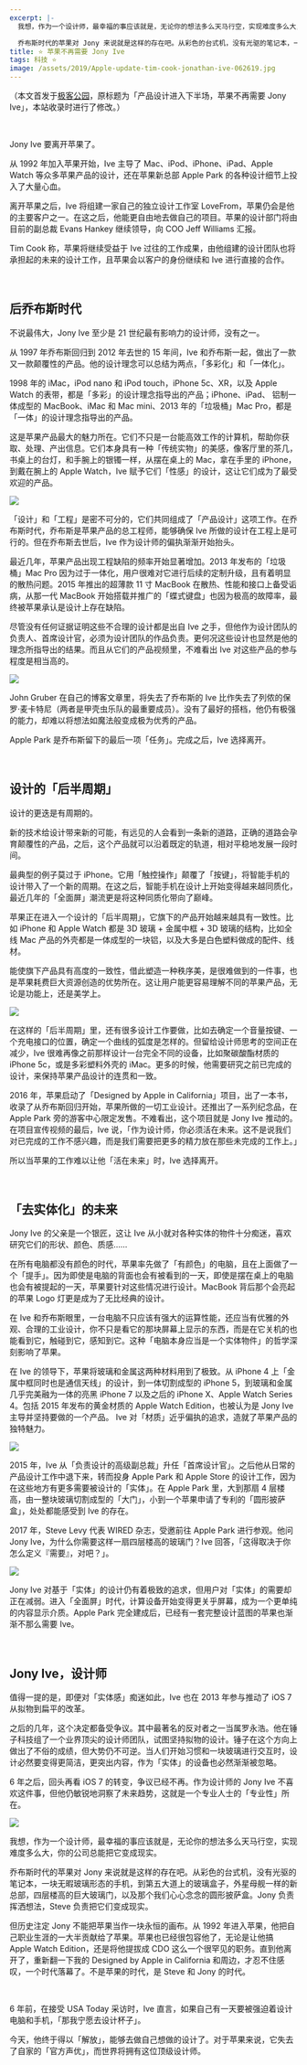 ```yaml
---
excerpt: |-
  我想，作为一个设计师，最幸福的事应该就是，无论你的想法多么天马行空，实现难度多么大，你的公司总能把它变成现实。

  乔布斯时代的苹果对 Jony 来说就是这样的存在吧。从彩色的台式机，没有光驱的笔记本，一块无暇玻璃形态的手机，到第五大道上的玻璃盒子，外星母舰一样的新总部，四层楼高的巨大玻璃门，以及那个我们心心念念的圆形披萨盒。Jony 负责挥洒想法，Steve 负责把它们变成现实。
title: ⭐️ 苹果不再需要 Jony Ive
tags: 科技 ⭐️
image: /assets/2019/Apple-update-tim-cook-jonathan-ive-062619.jpg
---
```


（本文首发于[极客公园](https://www.geekpark.net/news/243959)，原标题为「产品设计进入下半场，苹果不再需要 Jony Ive」，本站收录时进行了修改。）

<br>

Jony Ive 要离开苹果了。

从 1992 年加入苹果开始，Ive 主导了 Mac、iPod、iPhone、iPad、Apple Watch 等众多苹果产品的设计，还在苹果新总部 Apple Park 的各种设计细节上投入了大量心血。

离开苹果之后，Ive 将组建一家自己的独立设计工作室 LoveFrom，苹果仍会是他的主要客户之一。在这之后，他能更自由地去做自己的项目。苹果的设计部门将由目前的副总裁 Evans Hankey 继续领导，向 COO Jeff Williams 汇报。

Tim Cook 称，苹果将继续受益于 Ive 过往的工作成果，由他组建的设计团队也将承担起的未来的设计工作，且苹果会以客户的身份继续和 Ive 进行直接的合作。

<br>

## 后乔布斯时代
不说最伟大，Jony Ive 至少是 21 世纪最有影响力的设计师，没有之一。

从 1997 年乔布斯回归到 2012 年去世的 15 年间，Ive 和乔布斯一起，做出了一款又一款颠覆性的产品。他的设计理念可以总结为两点，「多彩化」和「一体化」。

1998 年的 iMac，iPod nano 和 iPod touch，iPhone 5c、XR，以及 Apple Watch 的表带，都是「多彩」的设计理念指导出的产品；iPhone、iPad、 铝制一体成型的 MacBook、iMac 和 Mac mini、2013 年的「垃圾桶」Mac Pro，都是「一体」的设计理念指导出的产品。

这是苹果产品最大的魅力所在。它们不只是一台能高效工作的计算机，帮助你获取、处理、产出信息。它们本身具有一种「传统实物」的美感，像客厅里的茶几，书桌上的台灯，和手腕上的银镯一样，从摆在桌上的 Mac，拿在手里的 iPhone，到戴在腕上的 Apple Watch，Ive 赋予它们「性感」的设计，这让它们成为了最受欢迎的产品。

![](/assets/2019/imac_flowershot1.jpeg)

「设计」和「工程」是密不可分的，它们共同组成了「产品设计」这项工作。在乔布斯时代，乔布斯是苹果产品的总工程师，能够确保 Ive 所做的设计在工程上是可行的。但在乔布斯去世后，Ive 作为设计师的偏执渐渐开始抬头。

最近几年，苹果产品出现工程缺陷的频率开始显著增加。2013 年发布的「垃圾桶」Mac Pro 因为过于一体化，用户很难对它进行后续的定制升级，且有着明显的散热问题。2015 年推出的超薄款 11 寸 MacBook 在散热、性能和接口上备受诟病，从那一代 MacBook 开始搭载并推广的「蝶式键盘」也因为极高的故障率，最终被苹果承认是设计上存在缺陷。

尽管没有任何证据证明这些不合理的设计都是出自 Ive 之手，但他作为设计团队的负责人、首席设计官，必须为设计团队的作品负责。更何况这些设计也显然是他的理念所指导出的结果。而且从它们的产品视频里，不难看出 Ive 对这些产品的参与程度是相当高的。

![](/assets/2019/2015-macbook.jpg)

John Gruber 在自己的博客文章里，将失去了乔布斯的 Ive 比作失去了列侬的保罗·麦卡特尼（两者是甲壳虫乐队的最重要成员）。没有了最好的搭档，他仍有极强的能力，却难以将想法如魔法般变成极为优秀的产品。

Apple Park 是乔布斯留下的最后一项「任务」。完成之后，Ive 选择离开。

<br>

## 设计的「后半周期」
设计的更迭是有周期的。

新的技术给设计带来新的可能，有远见的人会看到一条新的道路，正确的道路会孕育颠覆性的产品，之后，这个产品就可以沿着既定的轨道，相对平稳地发展一段时间。

最典型的例子莫过于 iPhone。它用「触控操作」颠覆了「按键」，将智能手机的设计带入了一个新的周期。在这之后，智能手机在设计上开始变得越来越同质化，最近几年的「全面屏」潮流更是将这种同质化带向了巅峰。

苹果正在进入一个设计的「后半周期」，它旗下的产品开始越来越具有一致性。比如 iPhone 和 Apple Watch 都是 3D 玻璃 + 金属中框 + 3D 玻璃的结构，比如全线 Mac 产品的外壳都是一体成型的一块铝，以及大多是白色塑料做成的配件、线材。

能使旗下产品具有高度的一致性，借此塑造一种秩序美，是很难做到的一件事，也是苹果耗费巨大资源创造的优势所在。这让用户能更容易理解不同的苹果产品，无论是功能上，还是美学上。

![](/assets/2019/designing-imac.jpg)

在这样的「后半周期」里，还有很多设计工作要做，比如去确定一个音量按键、一个充电接口的位置，确定一个曲线的弧度是怎样的。但留给设计师思考的空间正在减少，Ive 很难再像之前那样设计一台完全不同的设备，比如聚碳酸酯材质的 iPhone 5c，或是多彩塑料外壳的 iMac。更多的时候，他需要研究之前已完成的设计，来保持苹果产品设计的连贯和一致。

2016 年，苹果启动了「Designed by Apple in California」项目，出了一本书，收录了从乔布斯回归开始，苹果所做的一切工业设计。还推出了一系列纪念品，在 Apple Park 旁的游客中心限定发售。不难看出，这个项目就是 Jony Ive 推动的。在项目宣传视频的最后，Ive 说，「作为设计师，你必须活在未来。这不是说我们对已完成的工作不感兴趣，而是我们需要把更多的精力放在那些未完成的工作上。」

所以当苹果的工作难以让他「活在未来」时，Ive 选择离开。

<br>

## 「去实体化」的未来
Jony Ive 的父亲是一个银匠，这让 Ive 从小就对各种实体的物件十分痴迷，喜欢研究它们的形状、颜色、质感……

在所有电脑都没有颜色的时代，苹果率先做了「有颜色」的电脑，且在上面做了一个「提手」。因为即使是电脑的背面也会有被看到的一天，即使是摆在桌上的电脑也会有被提起的一天，苹果要针对这些情况进行设计。MacBook 背后那个会亮起的苹果 Logo 灯更是成为了无比经典的设计。

在 Ive 和乔布斯眼里，一台电脑不只应该有强大的运算性能，还应当有优雅的外观、合理的工业设计，你不只是看它的那块屏幕上显示的东西，而是在它关机的也能看到它，触碰到它，感知到它。这种「电脑本身应当是一个实体物件」的哲学深刻影响了苹果。

在 Ive 的领导下，苹果将玻璃和金属这两种材料用到了极致。从 iPhone 4 上「金属中框同时也是通信天线」的设计，到一体切割成型的 iPhone 5，到玻璃和金属几乎完美融为一体的亮黑 iPhone 7 以及之后的 iPhone X、Apple Watch Series 4。包括 2015 年发布的黄金材质的 Apple Watch Edition，也被认为是 Jony Ive 主导并坚持要做的一个产品。 Ive 对「材质」近乎偏执的追求，造就了苹果产品的独特魅力。

![](/assets/2019/sergey-zolkin-_UeY8aTI6d0-unsplash.jpg)

2015 年，Ive 从「负责设计的高级副总裁」升任「首席设计官」。之后他从日常的产品设计工作中退下来，转而投身 Apple Park 和 Apple Store 的设计工作，因为在这些地方有更多需要被设计的「实体」。在 Apple Park 里，大到那扇 4 层楼高，由一整块玻璃切割成型的「大门」，小到一个苹果申请了专利的「圆形披萨盒」，处处都能感受到 Ive 的存在。

2017 年，Steve Levy 代表 WIRED 杂志，受邀前往 Apple Park 进行参观。他问 Jony Ive，为什么你需要这样一扇四层楼高的玻璃门？Ive 回答，「这得取决于你怎么定义『需要』，对吧？」。

![](/assets/2019/apple-park.jpg)

Jony Ive 对基于「实体」的设计仍有着极致的追求，但用户对「实体」的需要却正在减弱。进入「全面屏」时代，计算设备开始变得更关乎屏幕，成为一个更单纯的内容显示介质。Apple Park 完全建成后，已经有一套完整设计蓝图的苹果也渐渐不那么需要 Ive。

<br>

## Jony Ive，设计师
值得一提的是，即便对「实体感」痴迷如此，Ive 也在 2013 年参与推动了 iOS 7 从拟物到扁平的改革。

之后的几年，这个决定都备受争议。其中最著名的反对者之一当属罗永浩。他在锤子科技组了一个业界顶尖的设计师团队，试图坚持拟物的设计。锤子在这个方向上做出了不俗的成绩，但大势仍不可逆。当人们开始习惯和一块玻璃进行交互时，设计必然要变得更简洁，更突出内容，作为「实体」的设备也必然渐渐被忽略。

6 年之后，回头再看 iOS 7 的转变，争议已经不再。作为设计师的 Jony Ive 不喜欢这件事，但他仍敏锐地洞察了未来趋势，这就是一个专业人士的「专业性」所在。

![](/assets/2019/jony-and-steve.jpg)

我想，作为一个设计师，最幸福的事应该就是，无论你的想法多么天马行空，实现难度多么大，你的公司总能把它变成现实。

乔布斯时代的苹果对 Jony 来说就是这样的存在吧。从彩色的台式机，没有光驱的笔记本，一块无暇玻璃形态的手机，到第五大道上的玻璃盒子，外星母舰一样的新总部，四层楼高的巨大玻璃门，以及那个我们心心念念的圆形披萨盒。Jony 负责挥洒想法，Steve 负责把它们变成现实。

但历史注定 Jony 不能把苹果当作一块永恒的画布。从 1992 年进入苹果，他把自己职业生涯的一大半贡献给了苹果。苹果也已经很包容他了，无论是让他搞 Apple Watch Edition，还是将他提拔成 CDO 这么一个很罕见的职务。直到他离开了，重新翻一下我的 Designed by Apple in California 和周边，才忍不住感叹，一个时代落幕了。不是苹果的时代，是 Steve 和 Jony 的时代。

<br>

6 年前，在接受 USA Today 采访时，Ive 直言，如果自己有一天要被强迫着设计电脑和手机，「那我宁愿去设计杯子」。

今天，他终于得以「解放」，能够去做自己想做的设计了。对于苹果来说，它失去了自家的「官方声优」，而世界将拥有这位顶级设计师。
